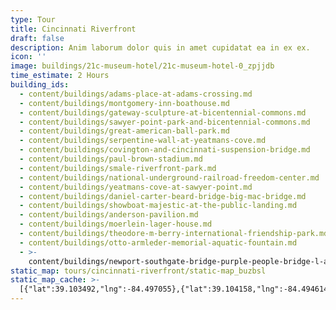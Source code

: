 ```yaml
---
type: Tour
title: Cincinnati Riverfront
draft: false
description: Anim laborum dolor quis in amet cupidatat ea in ex ex.
icon: ''
image: buildings/21c-museum-hotel/21c-museum-hotel-0_zpjjdb
time_estimate: 2 Hours
building_ids:
  - content/buildings/adams-place-at-adams-crossing.md
  - content/buildings/montgomery-inn-boathouse.md
  - content/buildings/gateway-sculpture-at-bicentennial-commons.md
  - content/buildings/sawyer-point-park-and-bicentennial-commons.md
  - content/buildings/great-american-ball-park.md
  - content/buildings/serpentine-wall-at-yeatmans-cove.md
  - content/buildings/covington-and-cincinnati-suspension-bridge.md
  - content/buildings/paul-brown-stadium.md
  - content/buildings/smale-riverfront-park.md
  - content/buildings/national-underground-railroad-freedom-center.md
  - content/buildings/yeatmans-cove-at-sawyer-point.md
  - content/buildings/daniel-carter-beard-bridge-big-mac-bridge.md
  - content/buildings/showboat-majestic-at-the-public-landing.md
  - content/buildings/anderson-pavilion.md
  - content/buildings/moerlein-lager-house.md
  - content/buildings/theodore-m-berry-international-friendship-park.md
  - content/buildings/otto-armleder-memorial-aquatic-fountain.md
  - >-
    content/buildings/newport-southgate-bridge-purple-people-bridge-l-and-n-bridge.md
static_map: tours/cincinnati-riverfront/static-map_buzbsl
static_map_cache: >-
  [{"lat":39.103492,"lng":-84.497055},{"lat":39.104158,"lng":-84.494614},{"lat":39.101799,"lng":-84.498786},{"lat":39.102368,"lng":-84.496766},{"lat":39.098,"lng":-84.508},{"lat":39.099234,"lng":-84.500245},{"lat":39.0951207,"lng":-84.5104139},{"lat":39.096298,"lng":-84.515021},{"lat":39.095305,"lng":-84.511398},{"lat":39.0978,"lng":-84.5112311},{"lat":39.101236,"lng":-84.498075},{"lat":39.102343,"lng":-84.498246},{"lat":39.097022,"lng":-84.503321},{"lat":39.095912,"lng":-84.511192},{"lat":39.096501,"lng":-84.508746},{"lat":39.106389,"lng":-84.492764},{"lat":39.098968,"lng":-84.502241},{"lat":39.101132,"lng":-84.500294}]
---
```

